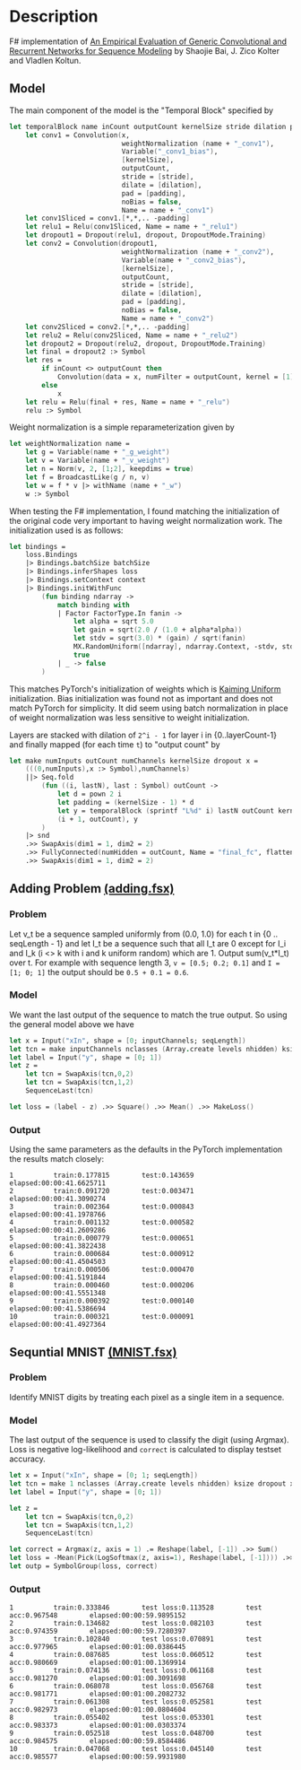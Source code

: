 ﻿# Description 

F# implementation of [An Empirical Evaluation of Generic Convolutional and Recurrent Networks for Sequence Modeling](https://arxiv.org/abs/1803.01271) by Shaojie Bai, J. Zico Kolter and Vladlen Koltun.

## Model 

The main component of the model is the "Temporal Block" specified by

```fsharp
let temporalBlock name inCount outputCount kernelSize stride dilation padding dropout (x : Symbol) = 
    let conv1 = Convolution(x, 
                            weightNormalization (name + "_conv1"),
                            Variable("_conv1_bias"),
                            [kernelSize],  
                            outputCount, 
                            stride = [stride], 
                            dilate = [dilation], 
                            pad = [padding],  
                            noBias = false,
                            Name = name + "_conv1")
    let conv1Sliced = conv1.[*,*,.. -padding] 
    let relu1 = Relu(conv1Sliced, Name = name + "_relu1")
    let dropout1 = Dropout(relu1, dropout, DropoutMode.Training)
    let conv2 = Convolution(dropout1,
                            weightNormalization (name + "_conv2"),
                            Variable(name + "_conv2_bias"),
                            [kernelSize],  
                            outputCount, 
                            stride = [stride], 
                            dilate = [dilation], 
                            pad = [padding],  
                            noBias = false,
                            Name = name + "_conv2")
    let conv2Sliced = conv2.[*,*,.. -padding] 
    let relu2 = Relu(conv2Sliced, Name = name + "_relu2")
    let dropout2 = Dropout(relu2, dropout, DropoutMode.Training)
    let final = dropout2 :> Symbol
    let res = 
        if inCount <> outputCount then 
            Convolution(data = x, numFilter = outputCount, kernel = [1], Name = name + "_res_downsample") :> Symbol
        else 
            x        
    let relu = Relu(final + res, Name = name + "_relu")
    relu :> Symbol
```
Weight normalization is a simple reparameterization given by

```fsharp
let weightNormalization name =
    let g = Variable(name + "_g_weight")
    let v = Variable(name + "_v_weight")
    let n = Norm(v, 2, [1;2], keepdims = true)
    let f = BroadcastLike(g / n, v)
    let w = f * v |> withName (name + "_w")
    w :> Symbol 
```

When testing the F# implementation, I found matching the initialization of the original code very important to having weight normalization work. The initialization used is as follows:

```fsharp
let bindings = 
    loss.Bindings
    |> Bindings.batchSize batchSize 
    |> Bindings.inferShapes loss
    |> Bindings.setContext context
    |> Bindings.initWithFunc 
        (fun binding ndarray ->  
            match binding with 
            | Factor FactorType.In fanin ->
                let alpha = sqrt 5.0
                let gain = sqrt(2.0 / (1.0 + alpha*alpha))
                let stdv = sqrt(3.0) * (gain) / sqrt(fanin)
                MX.RandomUniform([ndarray], ndarray.Context, -stdv, stdv)
                true 
            | _ -> false
        )
```

This matches PyTorch's initialization of weights which is [Kaiming Uniform](https://arxiv.org/abs/1502.01852) initialization. Bias initialization was found not as important and does not match PyTorch for simplicity. It did seem using batch normalization in place of weight normalization was less sensitive to weight initialization.

Layers are stacked with dilation of `2^i - 1` for layer i in {0..layerCount-1} and finally mapped (for each time `t`) to "output count" by

```fsharp
let make numInputs outCount numChannels kernelSize dropout x = 
    (((0,numInputs),x :> Symbol),numChannels)
    ||> Seq.fold
        (fun ((i, lastN), last : Symbol) outCount ->
            let d = pown 2 i
            let padding = (kernelSize - 1) * d
            let y = temporalBlock (sprintf "L%d" i) lastN outCount kernelSize 1 d padding dropout last
            (i + 1, outCount), y
        )
    |> snd
    .>> SwapAxis(dim1 = 1, dim2 = 2)
    .>> FullyConnected(numHidden = outCount, Name = "final_fc", flatten = false)
    .>> SwapAxis(dim1 = 1, dim2 = 2)

```

## Adding Problem [(adding.fsx)](adding.fsx)
### Problem 
Let v_t be a sequence sampled uniformly from (0.0, 1.0) for each t in {0 .. seqLength - 1} and let I_t be a sequence such that all I_t are 0 except for I_i and I_k (i <> k with i and k uniform random) which are 1.
Output sum(v_t*I_t) over t. For example with sequence length 3, `v = [0.5; 0.2; 0.1]` and `I = [1; 0; 1]` the output should be `0.5 + 0.1 = 0.6`.

### Model
We want the last output of the sequence to match the true output. So using the general model above we have

```fsharp
let x = Input("xIn", shape = [0; inputChannels; seqLength])
let tcn = make inputChannels nclasses (Array.create levels nhidden) ksize 0.0 x
let label = Input("y", shape = [0; 1])
let z = 
    let tcn = SwapAxis(tcn,0,2)
    let tcn = SwapAxis(tcn,1,2)
    SequenceLast(tcn)

let loss = (label - z) .>> Square() .>> Mean() .>> MakeLoss()

```

### Output
Using the same parameters as the defaults in the PyTorch implementation the results match closely:
```
1          train:0.177815        test:0.143659        elapsed:00:00:41.6625711
2          train:0.091720        test:0.003471        elapsed:00:00:41.3090274
3          train:0.002364        test:0.000843        elapsed:00:00:41.1978766
4          train:0.001132        test:0.000582        elapsed:00:00:41.2609286
5          train:0.000779        test:0.000651        elapsed:00:00:41.3822438
6          train:0.000684        test:0.000912        elapsed:00:00:41.4504503
7          train:0.000506        test:0.000470        elapsed:00:00:41.5191844
8          train:0.000460        test:0.000206        elapsed:00:00:41.5551348
9          train:0.000392        test:0.000140        elapsed:00:00:41.5386694
10         train:0.000321        test:0.000091        elapsed:00:00:41.4927364
```


## Sequntial MNIST [(MNIST.fsx)](MNIST.fsx)
### Problem
Identify MNIST digits by treating each pixel as a single item in a sequence.

### Model

The last output of the sequence is used to classify the digit (using Argmax). Loss is negative log-likelihood and `correct` is calculated to display testset accuracy.

```fsharp
let x = Input("xIn", shape = [0; 1; seqLength])
let tcn = make 1 nclasses (Array.create levels nhidden) ksize dropout x
let label = Input("y", shape = [0; 1])

let z = 
    let tcn = SwapAxis(tcn,0,2)
    let tcn = SwapAxis(tcn,1,2)
    SequenceLast(tcn)

let correct = Argmax(z, axis = 1) .= Reshape(label, [-1]) .>> Sum()
let loss = -Mean(Pick(LogSoftmax(z, axis=1), Reshape(label, [-1]))) .>> MakeLoss()
let outp = SymbolGroup(loss, correct)
```

### Output

```
1          train:0.333846        test loss:0.113528        test acc:0.967548        elapsed:00:00:59.9895152
2          train:0.134682        test loss:0.082103        test acc:0.974359        elapsed:00:00:59.7280397
3          train:0.102840        test loss:0.070891        test acc:0.977965        elapsed:00:01:00.0386445
4          train:0.087685        test loss:0.060512        test acc:0.980669        elapsed:00:01:00.1369914
5          train:0.074136        test loss:0.061168        test acc:0.981270        elapsed:00:01:00.3091698
6          train:0.068078        test loss:0.056768        test acc:0.981771        elapsed:00:01:00.2082732
7          train:0.061308        test loss:0.052581        test acc:0.982973        elapsed:00:01:00.0804604
8          train:0.055402        test loss:0.053301        test acc:0.983373        elapsed:00:01:00.0303374
9          train:0.052518        test loss:0.048700        test acc:0.984575        elapsed:00:00:59.8584486
10         train:0.047068        test loss:0.045140        test acc:0.985577        elapsed:00:00:59.9931980
```
